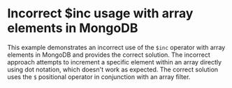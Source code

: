 # Incorrect $inc usage with array elements in MongoDB
This example demonstrates an incorrect use of the `$inc` operator with array elements in MongoDB and provides the correct solution.  The incorrect approach attempts to increment a specific element within an array directly using dot notation, which doesn't work as expected.  The correct solution uses the `$` positional operator in conjunction with an array filter.